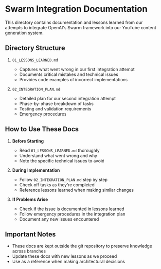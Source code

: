 # Swarm Integration Documentation

This directory contains documentation and lessons learned from our attempts to integrate OpenAI's Swarm framework into our YouTube content generation system.

## Directory Structure

1. `01_LESSONS_LEARNED.md`
   - Captures what went wrong in our first integration attempt
   - Documents critical mistakes and technical issues
   - Provides code examples of incorrect implementations

2. `02_INTEGRATION_PLAN.md`
   - Detailed plan for our second integration attempt
   - Phase-by-phase breakdown of tasks
   - Testing and validation requirements
   - Emergency procedures

## How to Use These Docs

1. **Before Starting**
   - Read `01_LESSONS_LEARNED.md` thoroughly
   - Understand what went wrong and why
   - Note the specific technical issues to avoid

2. **During Implementation**
   - Follow `02_INTEGRATION_PLAN.md` step by step
   - Check off tasks as they're completed
   - Reference lessons learned when making similar changes

3. **If Problems Arise**
   - Check if the issue is documented in lessons learned
   - Follow emergency procedures in the integration plan
   - Document any new issues encountered

## Important Notes

- These docs are kept outside the git repository to preserve knowledge across branches
- Update these docs with new lessons as we proceed
- Use as a reference when making architectural decisions
